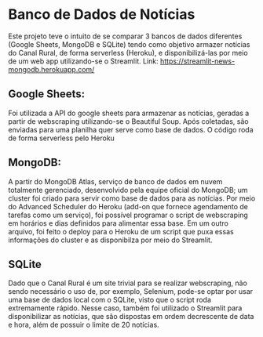 # Banco de Dados de Notícias

Este projeto teve o intuito de se comparar 3 bancos de dados diferentes (Google Sheets, MongoDB e SQLite) tendo como objetivo armazer notícias do Canal Rural, de forma serverless (Heroku), e disponibilizá-las por meio de um web app utilizando-se o Streamlit. Link: https://streamlit-news-mongodb.herokuapp.com/

## Google Sheets:
Foi utilizada a API do google sheets para armazenar as notícias, geradas a partir de webscraping utilizando-se o Beautiful Soup. Após coletadas, são enviadas para uma planilha quer serve como base de dados. O código roda de forma serverless pelo Heroku

## MongoDB:
A partir do MongoDB Atlas, serviço de banco de dados em nuvem totalmente gerenciado, desenvolvido pela equipe oficial do MongoDB; um cluster foi criado para servir como base de dados para as notícias. Por meio do Advanced Scheduler do Heroku (add-on que fornece agendamento de tarefas como um serviço), foi possível programar o script de webscraping em horários e dias definidos para alimentar essa base. Em um outro arquivo, foi feito o deploy para o Heroku de um script que puxa essas informações do cluster e as disponibilza por meio do Streamlit. 

## SQLite
Dado que o Canal Rural é um site trivial para se realizar webscraping, não sendo necessário o uso de, por exemplo, Selenium, pode-se optar por usar uma base de dados local com o SQLite, visto que o script roda extremamente rápido. Nesse caso, também foi utilizado o Streamlit para disponibilizar as notícias, que são dispostas em ordem decrescente de data e hora, além de possuir o limite de 20 notícias.  
